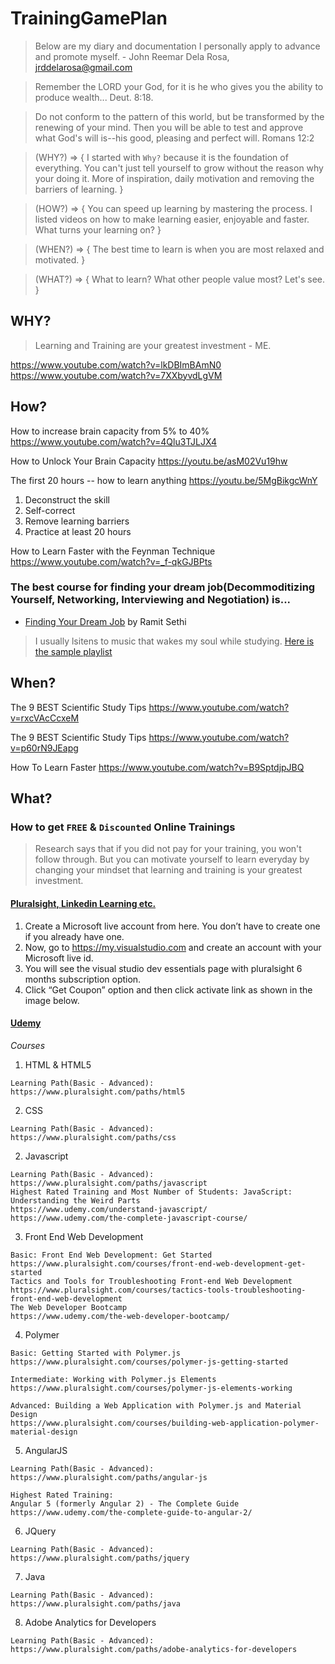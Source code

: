 # TrainingGamePlan
> Below are my diary and documentation I personally apply to advance and promote myself. - John Reemar Dela Rosa, jrddelarosa@gmail.com

> Remember the LORD your God, for it is he who gives you the ability to produce wealth... Deut. 8:18.

> Do not conform to the pattern of this world, but be transformed by the renewing of your mind. Then you will be able to test and approve what God's will is--his good, pleasing and perfect will. Romans 12:2

> (WHY?) => { I started with `Why?` because it is the foundation of everything. You can't just tell yourself to grow without the reason why your doing it. More of inspiration, daily motivation and removing the barriers of learning. }

>(HOW?) => { You can speed up learning by mastering the process. I listed videos on how to make learning easier, enjoyable and faster. What turns your learning on? }

>(WHEN?) => { The best time to learn is when you are most relaxed and motivated.  }

>(WHAT?) => { What to learn? What other people value most? Let's see. }


## WHY?

> Learning and Training are your greatest investment - ME.

https://www.youtube.com/watch?v=lkDBImBAmN0
https://www.youtube.com/watch?v=7XXbyvdLgVM

## How?

How to increase brain capacity from 5% to 40%
https://www.youtube.com/watch?v=4Qlu3TJLJX4

How to Unlock Your Brain Capacity
https://youtu.be/asM02Vu19hw

The first 20 hours -- how to learn anything
https://youtu.be/5MgBikgcWnY
1. Deconstruct the skill
2. Self-correct
3. Remove learning barriers
4. Practice at least 20 hours

How to Learn Faster with the Feynman Technique
https://www.youtube.com/watch?v=_f-qkGJBPts

### The best course for finding your dream job(Decommoditizing Yourself, Networking, Interviewing and Negotiation) is...
- [Finding Your Dream Job](https://www.iwillteachyoutoberich.com/find-your-dream-job/)  by Ramit Sethi

> I usually lsitens to music that wakes my soul while studying. [Here is the sample playlist](https://www.youtube.com/watch?v=C6rziIUQMUs&index=2&list=RDXOCZ1KqRnPc)

## When?
The 9 BEST Scientific Study Tips
https://www.youtube.com/watch?v=rxcVAcCcxeM

The 9 BEST Scientific Study Tips
https://www.youtube.com/watch?v=p60rN9JEapg

How To Learn Faster
https://www.youtube.com/watch?v=B9SptdjpJBQ

## What?

### How to get `FREE` & `Discounted` Online Trainings

> Research says that if you did not pay for your training, you won't follow through. But you can motivate yourself to learn everyday by changing your mindset that learning and training is your greatest investment.

#### [Pluralsight, Linkedin Learning etc.](https://my.visualstudio.com)
1. Create a Microsoft live account from here. You don’t have to create one if you already have one.
2. Now, go to https://my.visualstudio.com and create an account with your Microsoft live id.
3. You will see the visual studio dev essentials page with pluralsight 6 months subscription option.
4. Click “Get Coupon” option and then click activate link as shown in the image below.

#### [Udemy](https://www.retailmenot.com/view/udemy.com)

*Courses*
1. HTML & HTML5
```
Learning Path(Basic - Advanced):
https://www.pluralsight.com/paths/html5

```
2. CSS
```
Learning Path(Basic - Advanced):
https://www.pluralsight.com/paths/css
```
2. Javascript
```
Learning Path(Basic - Advanced):
https://www.pluralsight.com/paths/javascript
Highest Rated Training and Most Number of Students: JavaScript: Understanding the Weird Parts
https://www.udemy.com/understand-javascript/
https://www.udemy.com/the-complete-javascript-course/
```
3. Front End Web Development
```
Basic: Front End Web Development: Get Started
https://www.pluralsight.com/courses/front-end-web-development-get-started
Tactics and Tools for Troubleshooting Front-end Web Development
https://www.pluralsight.com/courses/tactics-tools-troubleshooting-front-end-web-development
The Web Developer Bootcamp
https://www.udemy.com/the-web-developer-bootcamp/
```
4. Polymer
```
Basic: Getting Started with Polymer.js
https://www.pluralsight.com/courses/polymer-js-getting-started

Intermediate: Working with Polymer.js Elements
https://www.pluralsight.com/courses/polymer-js-elements-working

Advanced: Building a Web Application with Polymer.js and Material Design
https://www.pluralsight.com/courses/building-web-application-polymer-material-design
```
5. AngularJS
```
Learning Path(Basic - Advanced):
https://www.pluralsight.com/paths/angular-js

Highest Rated Training:
Angular 5 (formerly Angular 2) - The Complete Guide
https://www.udemy.com/the-complete-guide-to-angular-2/
```

6. JQuery
```
Learning Path(Basic - Advanced):
https://www.pluralsight.com/paths/jquery

```

7. Java
```
Learning Path(Basic - Advanced):
https://www.pluralsight.com/paths/java

```

8. Adobe Analytics for Developers
```
Learning Path(Basic - Advanced):
https://www.pluralsight.com/paths/adobe-analytics-for-developers

```

